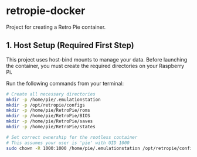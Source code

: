 # retropie-docker
Project for creating a Retro Pie container.

## 1. Host Setup (Required First Step)

This project uses host-bind mounts to manage your data. Before launching the container, you must create the required directories on your Raspberry Pi.

Run the following commands from your terminal:

```bash
# Create all necessary directories
mkdir -p /home/pie/.emulationstation
mkdir -p /opt/retropie/configs
mkdir -p /home/pie/RetroPie/roms
mkdir -p /home/pie/RetroPie/BIOS
mkdir -p /home/pie/RetroPie/saves
mkdir -p /home/pie/RetroPie/states

# Set correct ownership for the rootless container
# This assumes your user is 'pie' with UID 1000
sudo chown -R 1000:1000 /home/pie/.emulationstation /opt/retropie/configs /home/pie/RetroPie
